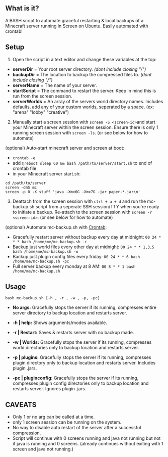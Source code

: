 ## What is it?
A BASH script to automate graceful restarting & local backups of a Minecraft server running in Screen on Ubuntu. Easily automated with crontab!

## Setup   
1. Open the script in a text editor and change these variables at the top:  
- **serverDir** = Your root server directory. *(dont include closing "/")*  
- **backupDir** = The location to backup the compressed files to. *(dont include closing "/")*   
- **serverName** = The name of your server.  
- **startScript** = The command to restart the server. Keep in mind this is run from the screen session.  
- **serverWorlds** = An array of the servers world directory names. Includes defaults, add any of your custom worlds, seperated by a space. (ex: "arena" "lobby" "creative")  

2. Manually start a screen session with ``screen -S <screen-id>``and start your Minecraft server within the screen session. Ensure there is only 1 running screen session with ``screen -ls``. (or see below for how to automate)  

(optional) Auto-start minecraft server and screen at boot:  
- `crontab -e`
- add `@reboot sleep 60 && bash /path/to/server/start.sh` to end of crontab file
- in your Minecraft server start.sh:  
```!#/bin/sh  
cd /path/to/server  
screen -dmS mc  
screen -p 0 -X stuff 'java -Xmx6G -Xmx7G -jar paper-*.jar\n'  
```

3. Deattach from the screen session with ``ctrl + a + d`` and run the mc-backup.sh script from a seperate SSH session/TTY when you're ready to initiate a backup. Re-attach to the screen session with ``screen -r <screen-id>``. (or see below for how to automate)    

(optional) Automate mc-backup.sh with [Crontab](https://www.thegeekstuff.com/2009/06/15-practical-crontab-examples/):  
- Gracefully restart server without backup every day at midnight: ```00 24 * * * bash /home/me/mc-backup.sh -r```
- Backup just world files every other day at midnight: ```00 24 * * 1,3,5 bash /home/me/mc-backup.sh -w```
- Backup just plugin config files every friday: ```00 24 * * 6 bash /home/me/mc-backup.sh -pc```
- Full server backup every monday at 8 AM: ```00 8 * * 1 bash /home/me/mc-backup.sh```

## Usage  
``bash mc-backup.sh [-h , -r , -w , -p, -pc] ``

- **No args:** Gracefully stops the server if its running, compresses entire server directory to backup location and restarts server.  

- **-h | help:** Shows arguments/modes available.   

- **-r | Restart:** Saves & restarts server with no backup made.  

- **-w | Worlds:** Gracefully stops the server if its running, compresses world directories only to backup location and restarts server.   
- **-p | plugins:** Gracefully stops the server if its running, compresses plugin directory only to backup location and restarts server. Includes plugin .jars. 

- **-pc | pluginconfig:** Gracefully stops the server if its running, compresses plugin config directories only to backup location and restarts server. Ignores plugin .jars.  

## CAVEATS
- Only 1 or no arg can be called at a time.
- only 1 screen session can be running on the system.
- No way to disable auto restart of the server after a successful compression. 
- Script will continue with 0 screens running and java not running but not if java is running and 0 screens. (already continues without exiting with 1 screen and java not running.) 
